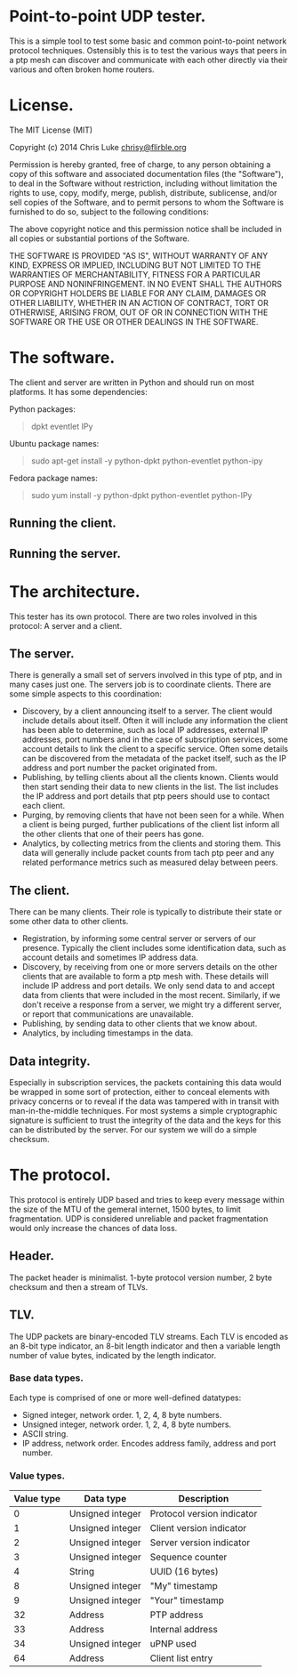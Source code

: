 # Point-to-point UDP tester.

This is a simple tool to test some basic and common point-to-point
network protocol techniques. Ostensibly this is to test the various
ways that peers in a ptp mesh can discover and communicate with
each other directly via their various and often broken home routers.


# License.

The MIT License (MIT)

Copyright (c) 2014 Chris Luke <chrisy@flirble.org>

Permission is hereby granted, free of charge, to any person obtaining a copy
of this software and associated documentation files (the "Software"), to deal
in the Software without restriction, including without limitation the rights
to use, copy, modify, merge, publish, distribute, sublicense, and/or sell
copies of the Software, and to permit persons to whom the Software is
furnished to do so, subject to the following conditions:

The above copyright notice and this permission notice shall be included in all
copies or substantial portions of the Software.

THE SOFTWARE IS PROVIDED "AS IS", WITHOUT WARRANTY OF ANY KIND, EXPRESS OR
IMPLIED, INCLUDING BUT NOT LIMITED TO THE WARRANTIES OF MERCHANTABILITY,
FITNESS FOR A PARTICULAR PURPOSE AND NONINFRINGEMENT. IN NO EVENT SHALL THE
AUTHORS OR COPYRIGHT HOLDERS BE LIABLE FOR ANY CLAIM, DAMAGES OR OTHER
LIABILITY, WHETHER IN AN ACTION OF CONTRACT, TORT OR OTHERWISE, ARISING FROM,
OUT OF OR IN CONNECTION WITH THE SOFTWARE OR THE USE OR OTHER DEALINGS IN THE
SOFTWARE.


# The software.

The client and server are written in Python and should run on most
platforms. It has some dependencies:

Python packages:

> dpkt eventlet IPy

Ubuntu package names:

> sudo apt-get install -y python-dpkt python-eventlet python-ipy

Fedora package names:

> sudo yum install -y python-dpkt python-eventlet python-IPy

## Running the client.

## Running the server.


# The architecture.

This tester has its own protocol. There are two roles involved in this
protocol: A server and a client.

## The server.

There is generally a small set of servers involved in this type of ptp,
and in many cases just one. The servers job is to coordinate clients.
There are some simple aspects to this coordination:

* Discovery, by a client announcing itself to a server. The client
would include details about itself. Often it will include any
information the client has been able to determine, such as local
IP addresses, external IP addresses, port numbers and in the case
of subscription services, some account details to link the client
to a specific service. Often some details can be discovered from the
metadata of the packet itself, such as the IP address and port number
the packet originated from.
* Publishing, by telling clients about all the clients known. Clients
would then start sending their data to new clients in the list. The
list includes the IP address and port details that ptp peers should
use to contact each client.
* Purging, by removing clients that have not been seen for a while.
When a client is being purged, further publications of the client
list inform all the other clients that one of their peers has gone.
* Analytics, by collecting metrics from the clients and storing them.
This data will generally include packet counts from tach ptp peer
and any related performance metrics such as measured delay between
peers.

## The client.

There can be many clients. Their role is typically to distribute their
state or some other data to other clients.

* Registration, by informing some central server or servers of our
presence. Typically the client includes some identification data,
such as account details and sometimes IP address data.
* Discovery, by receiving from one or more servers details on the
other clients that are available to form a ptp mesh with. These
details will include IP address and port details. We only send data
to and accept data from clients that were included in the most recent.
Similarly, if we don't receive a response from a server, we might try
a different server, or report that communications are unavailable.
* Publishing, by sending data to other clients that we know about.
* Analytics, by including timestamps in the data.

## Data integrity.

Especially in subscription services, the packets containing this data
would be wrapped in some sort of protection, either to conceal
elements with privacy concerns or to reveal if the data was tampered
with in transit with man-in-the-middle techniques. For most systems
a simple cryptographic signature is sufficient to trust the integrity
of the data and the keys for this can be distributed by the server.
For our system we will do a simple checksum.

# The protocol.

This protocol is entirely UDP based and tries to keep every message
within the size of the MTU of the gemeral internet, 1500 bytes, to
limit fragmentation. UDP is considered unreliable and packet
fragmentation would only increase the chances of data loss.

## Header.

The packet header is minimalist. 1-byte protocol version number,
2 byte checksum and then a stream of TLVs.

## TLV.

The UDP packets are binary-encoded TLV streams. Each TLV is encoded
as an 8-bit type indicator, an 8-bit length indicator and then a
variable length number of value bytes, indicated by the length
indicator.

### Base data types.

Each type is comprised of one or more well-defined datatypes:

* Signed integer, network order. 1, 2, 4, 8 byte numbers.
* Unsigned integer, network order. 1, 2, 4, 8 byte numbers.
* ASCII string.
* IP address, network order. Encodes address family, address
and port number.

### Value types.

| Value type | Data type          | Description
| ---------- | ------------------ | -----------
| 0          | Unsigned integer   | Protocol version indicator
| 1          | Unsigned integer   | Client version indicator
| 2          | Unsigned integer   | Server version indicator
| 3          | Unsigned integer   | Sequence counter
| 4          | String             | UUID (16 bytes)
| 8          | Unsigned integer   | "My" timestamp
| 9          | Unsigned integer   | "Your" timestamp
| 32         | Address            | PTP address
| 33         | Address            | Internal address
| 34         | Unsigned integer   | uPNP used
| 64         | Address            | Client list entry


